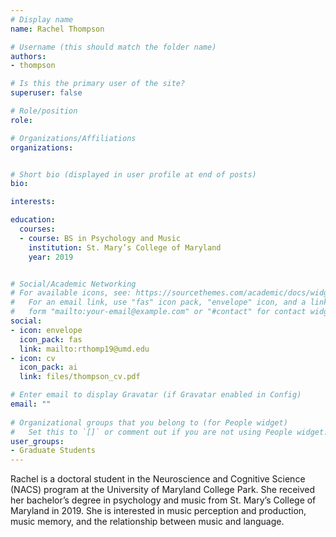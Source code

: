 ```yaml
---
# Display name
name: Rachel Thompson

# Username (this should match the folder name)
authors:
- thompson

# Is this the primary user of the site?
superuser: false

# Role/position
role:

# Organizations/Affiliations
organizations:


# Short bio (displayed in user profile at end of posts)
bio:

interests:

education:
  courses:
  - course: BS in Psychology and Music
    institution: St. Mary’s College of Maryland 
    year: 2019


# Social/Academic Networking
# For available icons, see: https://sourcethemes.com/academic/docs/widgets/#icons
#   For an email link, use "fas" icon pack, "envelope" icon, and a link in the
#   form "mailto:your-email@example.com" or "#contact" for contact widget.
social:
- icon: envelope
  icon_pack: fas
  link: mailto:rthomp19@umd.edu
- icon: cv
  icon_pack: ai
  link: files/thompson_cv.pdf

# Enter email to display Gravatar (if Gravatar enabled in Config)
email: ""
  
# Organizational groups that you belong to (for People widget)
#   Set this to `[]` or comment out if you are not using People widget.  
user_groups:
- Graduate Students
---
```

Rachel is a doctoral student in the Neuroscience and Cognitive Science (NACS) program at the University of Maryland College Park. She received her bachelor’s degree in psychology and music from St. Mary’s College of Maryland in 2019. She is interested in music perception and production, music memory, and the relationship between music and language.
